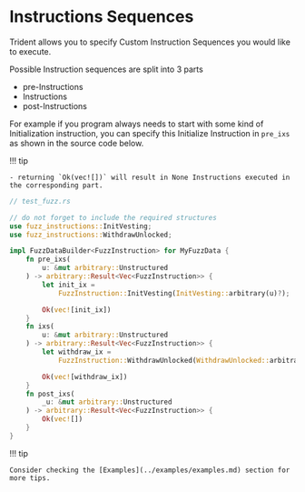 # Instructions Sequences

Trident allows you to specify Custom Instruction Sequences you would like to execute.

Possible Instruction sequences are split into 3 parts

- pre-Instructions
- Instructions
- post-Instructions

For example if you program always needs to start with some kind of Initialization instruction, you can specify this Initialize Instruction in `pre_ixs` as shown in the source code below.



!!! tip

    - returning `Ok(vec![])` will result in None Instructions executed in the corresponding part.



```rust
// test_fuzz.rs

// do not forget to include the required structures
use fuzz_instructions::InitVesting;
use fuzz_instructions::WithdrawUnlocked;

impl FuzzDataBuilder<FuzzInstruction> for MyFuzzData {
    fn pre_ixs(
        u: &mut arbitrary::Unstructured
    ) -> arbitrary::Result<Vec<FuzzInstruction>> {
        let init_ix =
            FuzzInstruction::InitVesting(InitVesting::arbitrary(u)?);

        Ok(vec![init_ix])
    }
    fn ixs(
        u: &mut arbitrary::Unstructured
    ) -> arbitrary::Result<Vec<FuzzInstruction>> {
        let withdraw_ix =
            FuzzInstruction::WithdrawUnlocked(WithdrawUnlocked::arbitrary(u)?);

        Ok(vec![withdraw_ix])
    }
    fn post_ixs(
        _u: &mut arbitrary::Unstructured
    ) -> arbitrary::Result<Vec<FuzzInstruction>> {
        Ok(vec![])
    }
}
```


!!! tip

    Consider checking the [Examples](../examples/examples.md) section for more tips.
